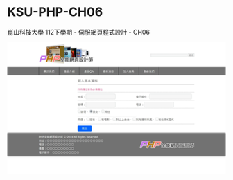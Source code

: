 # KSU-PHP-CH06

崑山科技大學 112下學期 - 伺服網頁程式設計 - CH06

![这是图片](screenshot/網頁擷取_member.jpeg "Magic Gardens")